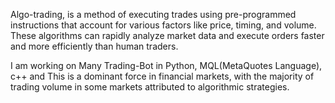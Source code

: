Algo-trading, is a method of executing trades using pre-programmed instructions that account for various factors like price, timing, and volume. These algorithms can rapidly analyze market data and execute orders faster and more efficiently than human traders. 

I am working on Many Trading-Bot in Python, MQL(MetaQuotes Language), c++ and This is a dominant force in financial markets, with the majority of trading volume in some markets attributed to algorithmic strategies.
